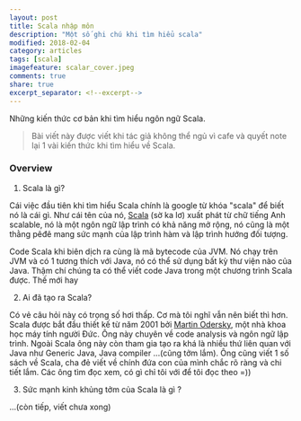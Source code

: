 ```yaml
---
layout: post
title: Scala nhập môn
description: "Một số ghi chú khi tìm hiểu scala"
modified: 2018-02-04
category: articles
tags: [scala]
imagefeature: scalar_cover.jpeg
comments: true
share: true
excerpt_separator: <!--excerpt-->
---
```


Những kiến thức cơ bản khi tìm hiểu ngôn ngữ Scala.

<!--excerpt-->

> Bài viết này được viết khi tác giả không thể ngủ vì cafe và quyết note lại 1 vài kiến thức khi tìm hiểu về Scala.


### Overview
1. Scala là gì?

Cái việc đầu tiên khi tìm hiểu Scala chính là google từ khóa "scala" để biết nó là cái gì. Như cái tên của nó, [Scala](https://vi.wikipedia.org/wiki/Scala) (sờ ka lơ) xuất phát từ chữ tiếng Anh scalable, nó là một ngôn ngữ lập trình có khả năng mở rộng, nó cũng là một thằng pêđê mang sức mạnh của lập trình hàm và lập trình hướng đối tượng.

Code Scala khi biên dịch ra cùng là mã bytecode của JVM. Nó chạy trên JVM và có 1 tương thích với Java, nó có thể sử dụng bất kỳ thư viện nào của Java. Thậm chí chúng ta có thể viết code Java trong một chương trình Scala được. Thế mới hay

2. Ai đã tạo ra Scala?

Có vẻ câu hỏi này có trọng số hơi thấp. Cơ mà tôi nghĩ vẫn nên biết thì hơn. Scala được bắt đầu thiết kế từ năm 2001 bởi [Martin Odersky](https://en.wikipedia.org/wiki/Martin_Odersky), một nhà khoa học máy tính người Đức. Ông này chuyên về code analysis và ngôn ngữ lập trình. Ngoài Scala ông này còn tham gia tạo ra khá là nhiều thứ liên quan với Java như Generic Java, Java compiler ...(cũng tởm lắm). Ông cũng viết 1 số sách về Scala, cha đẻ viết về chính đứa con của mình chắc rõ ràng và chi tiết lắm. Các ông tìm đọc xem, có gì chỉ tôi với để tôi đọc theo =))

3. Sức mạnh kinh khủng tởm của Scala là gì ?

...(còn tiếp, viết chưa xong)